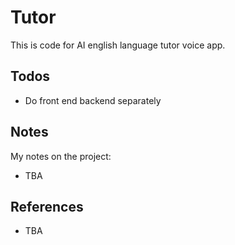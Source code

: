 # Tutor

This is code for AI english language tutor voice app.

## Todos

- Do front end backend separately

## Notes

My notes on the project:

- TBA

## References

- TBA
